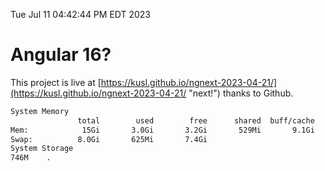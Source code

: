 Tue Jul 11 04:42:44 PM EDT 2023

# Angular 16?


This project is live at [https://kusl.github.io/ngnext-2023-04-21/](https://kusl.github.io/ngnext-2023-04-21/ "next!") thanks to Github.

```bash
System Memory
               total        used        free      shared  buff/cache   available
Mem:            15Gi       3.0Gi       3.2Gi       529Mi       9.1Gi        11Gi
Swap:          8.0Gi       625Mi       7.4Gi
System Storage
746M	.
```
```bash

